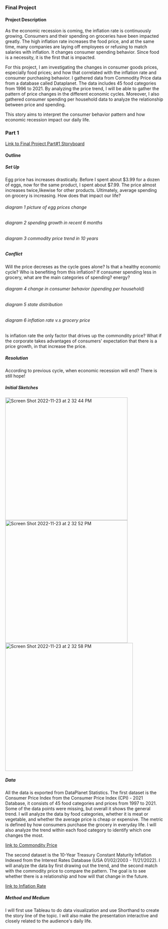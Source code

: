 ### Final Project

#### Project Description

As the economic recession is coming, the inflation rate is continuously growing. Consumers and their spending on groceries have been impacted greatly. The high inflation rate increases the food price, and at the same time, many companies are laying off employees or refusing to match salaries with inflation. It changes consumer spending behavior. Since food is a necessity, it is the first that is impacted. 

For this project, I am investigating the changes in consumer goods prices, especially food prices; and how that correlated with the inflation rate and consumer purchasing behavior. I gathered data from Commodity Price data from a database called Dataplanet. The data includes 45 food categories from 1996 to 2021. By analyzing the price trend, I will be able to gather the pattern of price changes in the different economic cycles. Moreover, I also gathered consumer spending per household data to analyze the relationship between price and spending. 

This story aims to interpret the consumer behavior pattern and how economic recession impact our daily life. 

### Part 1 
[Link to Final Project Part#1 Storyboard](/Final_Anita_Part#1.md)

#### Outline 

##### Set Up 

Egg price has increases drastically. Before I spent about $3.99 for a dozen of eggs, now for the same product, I spent about $7.99. The price almost increases twice,likewise for other products. Ultimately, average spending on grocery is increasing. How does that impact our life? 

###### diagram 1 picture of egg prices change 

###### diagram 2 spending growth in recent 6 months 

###### diagram 3 commodity price trend in 10 years 

##### Conflict 
Will the price decreses as the cycle goes alone? Is that a healthy economic cycle? Who is benefiting from this inflation? If consumer spending less in grocery, what are the main categories of spending? energy? 

###### diagram 4 change in consumer behavior (spending per household) 

###### diagram 5 state distribution 

###### diagram 6 inflation rate v.s grocery price  
Is inflation rate the only factor that drives up the commondity price? What if the corporate takes advantages of consumers' expectation that there is a price growth, in that increase the price. 


##### Resolution 
According to previous cycle, when economic recession will end? There is still hope! 

##### Initial Sketches 

<img width="390" alt="Screen Shot 2022-11-23 at 2 32 44 PM" src="https://user-images.githubusercontent.com/101652566/203632023-ba5e83e0-fb8c-4edf-86e8-4c54c9595c12.png">

<img width="390" alt="Screen Shot 2022-11-23 at 2 32 52 PM" src="https://user-images.githubusercontent.com/101652566/203632277-b80f8d8d-39a1-442e-aa1c-dd9b01fa104b.png">

<img width="407" alt="Screen Shot 2022-11-23 at 2 32 58 PM" src="https://user-images.githubusercontent.com/101652566/203632356-2397572e-cfcd-49a5-83e2-d3bd2e498c96.png">

##### Data 

All the data is exported from DataPlanet Statistics. The first dataset is the Consumer Price Index from the Consumer Price Index (CPI) - 2021 Database, it consists of 45 food categories and prices from 1997 to 2021. Some of the data points were missing, but overall it shows the general trend. I will analyze the data by food categories, whether it is meat or vegetable, and whether the average price is cheap or expensive. The metric is defined by how consumers purchase the grocery in everyday life. I will also analyze the trend within each food category to identify which one changes the most. 

[link to Commondity Price](https://docs.google.com/spreadsheets/d/1Ui6mMAug20Ihh2dY_3v-CV1dhUVMpvrT/edit?usp=sharing&ouid=103852858322702889016&rtpof=true&sd=true)

The second dataset is the 10-Year Treasury Constant Maturity Inflation Indexed from the Interest Rates Database (USA 01/02/2003 - 11/21/2022). I will analyze the data by first drawing out the trend, and the second match with the commodity price to compare the pattern. The goal is to see whether there is a relationship and how will that change in the future. 

[link to Inflation Rate](https://docs.google.com/spreadsheets/d/1FD_vkYQ16APGtU3qmyeVu7biXyHZpcHY/edit?usp=sharing&ouid=103852858322702889016&rtpof=true&sd=true)

##### Method and Medium 

I will first use Tableau to do data visualization and use Shorthand to create the story line of the topic. I will also make the presentation interactive and closely related to the audience's daily life. 















